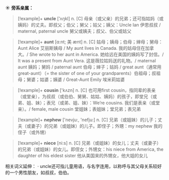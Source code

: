 ☀ <span class="category">**旁系亲属：**</span>
>[!example]+ <span class="vocabulary">**uncle**</span> ['ʌŋkl] 
> <span class="definition">n. [C] 母亲（或父亲）的兄弟；还可指姑妈（或姨妈）的丈夫。即叔父；伯父；舅父；姑父；姨父：</span>Uncle Ian 伊恩叔叔 / maternal, paternal uncle 舅父或姨夫；叔父、伯父或姑父
           
>[!example]+ <span class="vocabulary">**aunt**</span> [ɑ:nt; 美 ænt]
> <span class="definition">n. [C] 姑母；姨母；伯母；婶母；舅母：</span>Aunt Alice 艾丽斯姨母 / My aunt lives in Canada. 我的姑母住在加拿大。/ She wrote to her aunt in America. 她给远在美国的姨妈写了封信。/ It was a present from Aunt Vera. 这是薇拉姑妈送的礼物。/ maternal aunt 姨妈；舅妈 / paternal aunt 伯母；婶子；姑妈 / great aunt（通常用great-aunt）（= the sister of one of your grandparents）伯祖母；叔祖母；舅婆；姑婆；姨婆 / Great-Aunt Emily 埃米莉姑婆

>[!example]+ <span class="vocabulary">**cousin**</span> ['kʌzn] 
> <span class="definition">n. [C] 也可用first cousin，指同辈的表亲（或堂亲），为叔叔（或伯伯、舅舅、姑姑、姨妈）的孩子，即堂兄（或弟、姐、妹）；表兄（或弟、姐、妹）：</span>We’re cousins. 我们是表亲（或堂亲）。/ female, male cousin 堂姐妹；表姐妹；堂兄弟；表兄弟

>[!example]+ <span class="vocabulary">**nephew**</span> ['nevju:, 'nefju:] 
> <span class="definition">n. [C] 兄弟（或姐妹）的儿子；丈夫（或妻子）的兄弟（或姐妹）的儿子。即侄子；外甥：</span>my nephew 我的侄子（或外甥）

>[!example]+ <span class="vocabulary">**niece**</span> [ni:s] 
> <span class="definition">n. [C] 兄弟（或姐妹）的女儿；丈夫（或妻子）的兄弟（或姐妹）的女儿。即侄女；外甥女：</span>his niece from America, the daughter of his eldest sister 他从美国来的外甥女，他大姐的女儿

相关词义延伸：
· uncle还可指儿童用语，与名字连用，以称呼与其父母关系较好的一个男性朋友，如叔叔，伯伯。
